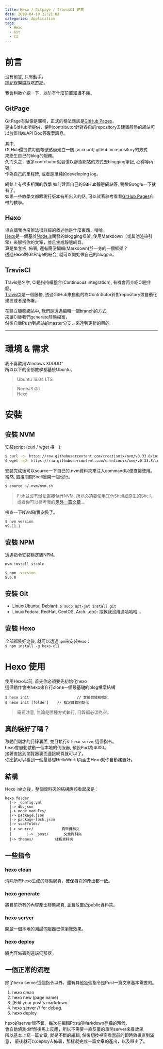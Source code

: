 ```yaml
---
title: Hexo / Gitpage / TravisCI 建置
date: 2018-04-10 12:21:03
categories: Application
tags:
  - Hexo
  - Git
  - CI
---
```


# 前言  
沒有前言, 只有動手。  
謹紀錄架設踩坑遊記。  
  
<!-- More -->
我會稍微介紹一下，以防有什麼前置知識不懂。  

## GitPage
GitPage有點像是暱稱，正式的稱法應該是[GitHub Pages](https://pages.github.com/)，  
是由GitHub所提供，便利contributor針對各自的repository去建置靜態的網站可以放置諸如API Doc等專案訊息。   
  
其中,   
GitHub還提供每個帳號透過建立一個 [account].github.io repository的方式  
來產生自己的blog的服務。  
久而久之，很多contributor就習慣以靜態網站的方式去blogging筆記, 心得等內容,  
作為自己的里程碑, 或者是單純的developing log。  
  
網路上有很多相關的教學 如何建置自己的GitHub靜態網站等, 稍微Google一下就有了。  
如果一些教學文都跟現行版本有所出入的話, 可以試著參考看看[GitHub Pages](https://pages.github.com)自帶的教學。
  
## Hexo  
坦白講我也沒辦法很詳細的敘述他是什麼東西，哈哈。  
[Hexo](https://hexo.io/)是一個基於[Node.js](https://nodejs.org)開發的blogging框架, 使用Markdown（或其他渲染引擎）來解析你的文章，並且生成靜態網頁。  
算是集套板, 佈署, 還有簡便編輯(Markdown)於一身的一個框架？  
透過Hexo跟GitPage的結合, 就可以開始做自己的bloggin。
  
## TravisCI
Travis是名字, CI是指持續整合(Continuous integration), 有機會再介紹CI是什麼。  
[TravisCI](https://travis-ci.org/)是一個服務, 透過GitHub來自動的為Contributor針對repository做自動化建置或者是佈署。

在建立靜態網站中, 我們是透過編輯一個branch的方式,  
來讓CI替我們generate靜態檔案，  
然後自動Push到網站的master分支，來達到更新的目的。  
  
--- 

# 環境 & 需求  
我不喜歡用Windows XDDDD"  
所以以下的全部教學都基於Ubuntu。  
> Ubuntu 16.04 LTS
  
> NodeJS 
> Git  
> Hexo  
  
# 安裝
## 安裝 NVM  
安裝script (curl / wget 擇一):  
```sh
$ curl -o- https://raw.githubusercontent.com/creationix/nvm/v0.33.8/install.sh | bash
$ wget -qO- https://raw.githubusercontent.com/creationix/nvm/v0.33.8/install.sh | bash
```
安裝完成後可以source一下自己的.nvm資料夾來注入command以便直接使用。  
當然, 直接關閉Shell重開一個也行。
```sh
$ source ~/.nvm/nvm.sh
```

> Fish並沒有辦法直接執行NVM, 所以必須要使用其他Shell或原生的Shell。
> 或者你可以參考我的[另外一篇文章](/2018/04/10/Fish-with-NVM/)...

檢查一下NVM確實安裝了。  
```sh
$ nvm version
v9.11.1
```

## 安裝 NPM
透過指令安裝穩定版NPM。
```sh
nvm install stable
```

```sh
$ npm -version
5.6.0
```

## 安裝 Git  
+ Linux(Ubuntu, Debian): `$ sudo apt-get install git`
+ Linux(Fedora, RedHat, CentOS, Arch...etc): 抱歉我沒用過哈哈哈...
  

## 安裝 Hexo  
全部都裝好之後, 就可以透過`npm`來安裝`Hexo`：  
`$ npm install -g hexo-cli`
  
# Hexo 使用  
使用Hexo以前, 首先你必須要先初始化hexo  
這個動作會由hexo來自行clone一個最基礎的blog檔案結構  
```
$ hexo init                      // 當前目錄初始化
$ hexo init [folder]    // 指定目錄初始化
```
> 需要注意, 無論是哪種方式執行, 目錄都必須為空。

## 真的裝好了嗎？  
移動到剛才的目錄裏面, 並且執行`$ hexo server`這個指令。  
hexo會自動啟動一個本地的伺服器, 預設Port為4000。  
接著直接到瀏覽器裏面連接網頁就可以了，  
你應該可以看到一個最基礎HelloWorld頁面由Hexo幫你自動建置好。  

## 結構  
Hexo init之後，整個資料夾的結構應該看起來是：
```
hexo folder
  |-> _config.yml
  |-> db.json
  |-> node_modules/
  |-> package.json
  |-> package-lock.json
  |-> scaffolds/
  |-> source/             頁面資料夾
  |       |-> _post/       文章資料夾
  |-> themes/          樣板資料夾
```

## 一些指令  
### hexo clean
清除所有hexo生成的靜態網頁，確保每次的產出都一致。

### hexo generate  
將目前所有的內容產出靜態網頁, 並且放置於public資料夾。

### hexo server
開啟一個本地的測試伺服器已供瀏覽效果。

### hexo deploy  
將內容佈署到遠端伺服器。  

## 一個正常的流程  

除了hexo server這個指令以外，還有其他幾個指令是Post一篇文章基本需要的。
1. hexo clean    
2. hexo new (page name)  
3. (Edit your post's markdown.  
4. hexo server   // for debug.  
5. hexo deploy  
  
hexo的server很不錯，每次在編輯Post的Markdown存檔的時候，  
會自動偵測diff然後馬上反應，所以不需要一直反覆的重開server來看效果,  
所以基本上寫一篇文章, 就是不斷的編輯, 然後切換視窗看當前的即時效果直到滿意，
最後就可以deploy去佈署，那樣就完成一篇文章的產出，以及釋出了。  

